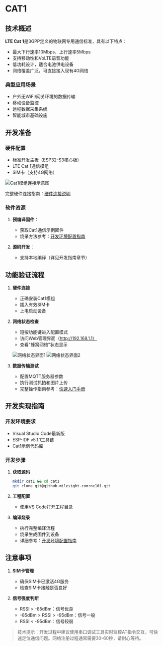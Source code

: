 # CAT1

## 技术概述

**LTE Cat 1**是3GPP定义的物联网专用通信标准，具有以下特点：
- 最大下行速率10Mbps，上行速率5Mbps
- 支持移动性和VoLTE语音功能
- 低功耗设计，适合电池供电设备
- 网络覆盖广泛，可直接接入现有4G网络

### 典型应用场景
- 户外无WiFi/网关环境的数据传输
- 移动设备监控
- 远程数据采集系统
- 智能城市基础设施

## 开发准备

### 硬件配置
- 标准开发主板（ESP32-S3核心板）
- LTE Cat 1通信模组
- SIM卡（支持4G网络）

![Cat1模组连接示意图](/img/Overview/NE101/cat1PCBA.png)

完整硬件连接指南：[硬件连接说明](.././Hardware%20Guide/Hardware%20Connection)

### 软件资源
1. **预编译固件**：
   - 获取Cat1通信示例固件
   - 烧录方法参考：[开发环境配置指南](./../Software%20Guide/Development%20Environment%20Setup)

2. **源码开发**：
   - 支持本地编译（详见开发指南章节）

## 功能验证流程

1. **硬件连接**
   - 正确安装Cat1模组
   - 插入有效SIM卡
   - 上电启动设备

2. **网络状态检查**
   - 短按功能键进入配置模式
   - 访问Web管理界面（http://192.168.1.1）
   - 查看"蜂窝网络"状态显示
   
   ![网络状态界面1](/img/NE101_example_cat1_1.png)
   ![网络状态界面2](/img/NE101_example_cat1_2.png)

3. **数据传输测试**
   - 配置MQTT服务器参数
   - 执行测试抓拍和图片上传
   - 完整操作指南参考：[快速入门手册](./../Quick%20Start)

## 开发实现指南

### 开发环境要求
- Visual Studio Code最新版
- ESP-IDF v5.1.1工具链
- Cat1示例代码库

### 开发步骤

1. **获取源码**
   ```bash
   mkdir cat1 && cd cat1
   git clone git@github.milesight.com:ne101.git
   ```

2. **工程配置**
   - 使用VS Code打开工程目录

3. **编译烧录**
   - 执行完整编译流程
   - 烧录生成固件到设备
   - 详细参考：[开发环境配置指南](./../Software%20Guide/Development%20Environment%20Setup)


## 注意事项

1. **SIM卡管理**
   - 确保SIM卡已激活4G服务
   - 检查SIM卡接触是否良好

2. **信号强度判断**
   - RSSI > -85dBm：信号优良
   - -85dBm > RSSI > -95dBm：信号一般
   - RSSI < -95dBm：信号较弱

> 技术提示：开发过程中建议使用串口调试工具实时监控AT指令交互，可快速定位通信问题。网络注册过程通常需要30-60秒，请耐心等待。